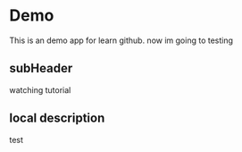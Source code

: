 # Demo

This is an demo app for learn github.
now im going to testing

## subHeader

watching tutorial

## local description

test 
